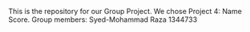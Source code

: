 This is the repository for our Group Project.
We chose Project 4: Name Score.
Group members:
Syed-Mohammad Raza 1344733
